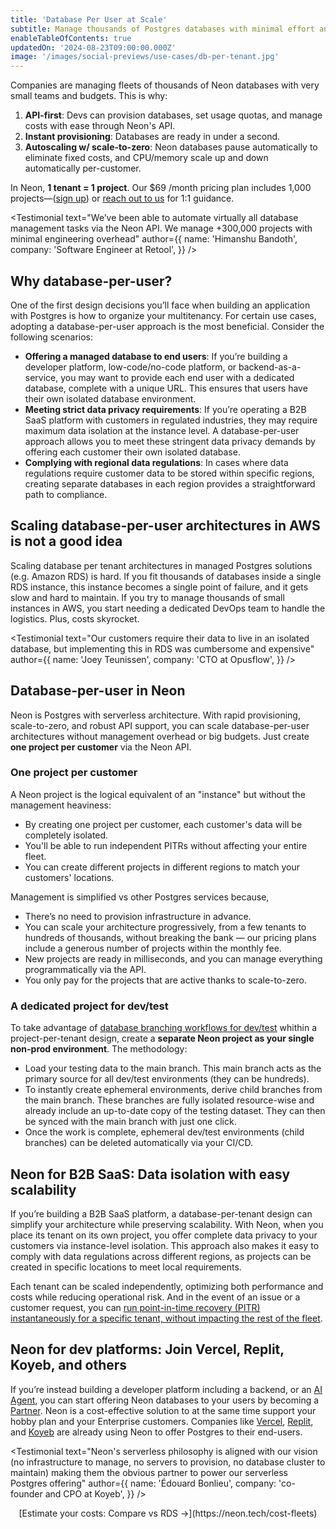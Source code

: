 ```yaml
---
title: 'Database Per User at Scale'
subtitle: Manage thousands of Postgres databases with minimal effort and costs.
enableTableOfContents: true
updatedOn: '2024-08-23T09:00:00.000Z'
image: '/images/social-previews/use-cases/db-per-tenant.jpg'
---
```


<UseCaseContext />

<Admonition type="note" title="TL;DR">
Companies are managing fleets of thousands of Neon databases with very small teams and budgets. This is why:

1. **API-first**: Devs can provision databases, set usage quotas, and manage costs with ease through Neon's API.
2. **Instant provisioning**: Databases are ready in under a second.
3. **Autoscaling w/ scale-to-zero**: Neon databases pause automatically to eliminate fixed costs, and CPU/memory scale up and down automatically per-customer.

In Neon, **1 tenant = 1 project**. Our $69 /month pricing plan includes 1,000 projects—([sign up](https://console.neon.tech/signup)) or [reach out to us](/contact-sales) for 1:1 guidance.
</Admonition>

<Testimonial
text="We’ve been able to automate virtually all database management tasks via the Neon API. We manage +300,000 projects with minimal engineering overhead"
author={{
  name: 'Himanshu Bandoth',
  company: 'Software Engineer at Retool',
}}
/>

## Why database-per-user?

One of the first design decisions you’ll face when building an application with Postgres is how to organize your multitenancy. For certain use cases, adopting a database-per-user approach is the most beneficial. Consider the following scenarios:

- **Offering a managed database to end users**: If you’re building a developer platform, low-code/no-code platform, or backend-as-a-service, you may want to provide each end user with a dedicated database, complete with a unique URL. This ensures that users have their own isolated database environment.
- **Meeting strict data privacy requirements**: If you’re operating a B2B SaaS platform with customers in regulated industries, they may require maximum data isolation at the instance level. A database-per-user approach allows you to meet these stringent data privacy demands by offering each customer their own isolated database.
- **Complying with regional data regulations**: In cases where data regulations require customer data to be stored within specific regions, creating separate databases in each region provides a straightforward path to compliance.

## Scaling database-per-user architectures in AWS is not a good idea

Scaling database per tenant architectures in managed Postgres solutions (e.g. Amazon RDS) is hard. If you fit thousands of databases inside a single RDS instance, this instance becomes a single point of failure, and it gets slow and hard to maintain. If you try to manage thousands of small instances in AWS, you start needing a dedicated DevOps team to handle the logistics. Plus, costs skyrocket.

<Testimonial
text="Our customers require their data to live in an isolated database, but implementing this in RDS was cumbersome and expensive"
author={{
  name: 'Joey Teunissen',
  company: 'CTO at Opusflow',
}}
/>

## Database-per-user in Neon

Neon is Postgres with serverless architecture. With rapid provisioning, scale-to-zero, and robust API support, you can scale database-per-user architectures without management overhead or big budgets. Just create **one project per customer** via the Neon API.

### One project per customer

A Neon project is the logical equivalent of an "instance" but without the management heaviness:

- By creating one project per customer, each customer's data will be completely isolated.
- You'll be able to run independent PITRs without affecting your entire fleet.
- You can create different projects in different regions to match your customers' locations.

Management is simplified vs other Postgres services because,

- There’s no need to provision infrastructure in advance.
- You can scale your architecture progressively, from a few tenants to hundreds of thousands, without breaking the bank — our pricing plans include a generous number of projects within the monthly fee.
- New projects are ready in milliseconds, and you can manage everything programmatically via the API.
- You only pay for the projects that are active thanks to scale-to-zero.

### A dedicated project for dev/test

To take advantage of [database branching workflows for dev/test](https://neon.tech/use-cases/dev-test) whithin a project-per-tenant design, create a **separate Neon project as your single non-prod environment**. The methodology:

- Load your testing data to the main branch. This main branch acts as the primary source for all dev/test environments (they can be hundreds).
- To instantly create ephemeral environments, derive child branches from the main branch. These branches are fully isolated resource-wise and already include an up-to-date copy of the testing dataset. They can then be synced with the main branch with just one click.
- Once the work is complete, ephemeral dev/test environments (child branches) can be deleted automatically via your CI/CD.

## Neon for B2B SaaS: Data isolation with easy scalability

If you’re building a B2B SaaS platform, a database-per-tenant design can simplify your architecture while preserving scalability. With Neon, when you place its tenant on its own project, you offer complete data privacy to your customers via instance-level isolation. This approach also makes it easy to comply with data regulations across different regions, as projects can be created in specific locations to meet local requirements.

Each tenant can be scaled independently, optimizing both performance and costs while reducing operational risk. And in the event of an issue or a customer request, you can [run point-in-time recovery (PITR) instantaneously for a specific tenant, without impacting the rest of the fleet](https://neon.tech/docs/guides/branch-restore).

## Neon for dev platforms: Join Vercel, Replit, Koyeb, and others

If you’re instead building a developer platform including a backend, or an [AI Agent](https://neon.tech/use-cases/ai-agents), you can start offering Neon databases to your users by becoming a [Partner](https://neon.tech/partners). Neon is a cost-effective solution to at the same time support your hobby plan and your Enterprise customers. Companies like [Vercel](https://neon.tech/blog/neon-postgres-on-vercel), [Replit](https://neon.tech/blog/neon-replit-integration), and [Koyeb](https://www.koyeb.com/blog/serverless-postgres-public-preview) are already using Neon to offer Postgres to their end-users.

<Testimonial
text="Neon's serverless philosophy is aligned with our vision (no infrastructure to manage, no servers to provision, no database cluster to maintain) making them the obvious partner to power our serverless Postgres offering"
author={{
  name: 'Édouard Bonlieu',
  company: 'co-founder and CPO at Koyeb',
}}
/>

<div align="center">
[Estimate your costs: Compare vs RDS →](https://neon.tech/cost-fleets)
</div>

<CTA title="Have questions?" buttonText="Reach out to us" buttonUrl="/contact-sales" />
